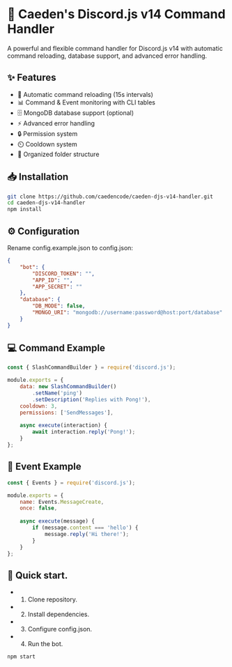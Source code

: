 # 🤖 Caeden's Discord.js v14 Command Handler

A powerful and flexible command handler for Discord.js v14 with automatic command reloading, database support, and advanced error handling.

## ✨ Features

- 🔄 Automatic command reloading (15s intervals)
- 📊 Command & Event monitoring with CLI tables
- 🗄️ MongoDB database support (optional)
- ⚡ Advanced error handling
- 🔒 Permission system
- ⏲️ Cooldown system
- 📁 Organized folder structure

## 📥 Installation

```bash
git clone https://github.com/caedencode/caeden-djs-v14-handler.git
cd caeden-djs-v14-handler
npm install
```

## ⚙️  Configuration
Rename config.example.json to config.json:
```json
{
    "bot": {
        "DISCORD_TOKEN": "",
        "APP_ID": "",
        "APP_SECRET": ""
    },
    "database": {
        "DB_MODE": false,
        "MONGO_URI": "mongodb://username:password@host:port/database"
    }
}
```

## 💻 Command Example
```js
const { SlashCommandBuilder } = require('discord.js');

module.exports = {
    data: new SlashCommandBuilder()
        .setName('ping')
        .setDescription('Replies with Pong!'),
    cooldown: 3,
    permissions: ['SendMessages'],
    
    async execute(interaction) {
        await interaction.reply('Pong!');
    }
};
```

## 🎉 Event Example
```js
const { Events } = require('discord.js');

module.exports = {
    name: Events.MessageCreate,
    once: false,
    
    async execute(message) {
        if (message.content === 'hello') {
            message.reply('Hi there!');
        }
    }
};
```

##  🚀 Quick start.
- 1. Clone repository.
- 2. Install dependencies.
- 3. Configure config.json.
- 4. Run the bot.

```js
npm start
```